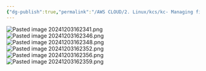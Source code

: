 ```yaml
---
{"dg-publish":true,"permalink":"/AWS CLOUD/2. Linux/kcs/kc- Managing file permissions/","created":"2024-12-03T16:17:25.947+05:30"}
---
```



![Pasted image 20241203162341.png](/img/user/AWS%20CLOUD/2.%20Linux/kcs/attachments/Pasted%20image%2020241203162341.png)
![Pasted image 20241203162346.png](/img/user/AWS%20CLOUD/2.%20Linux/kcs/attachments/Pasted%20image%2020241203162346.png)![Pasted image 20241203162348.png](/img/user/AWS%20CLOUD/2.%20Linux/kcs/attachments/Pasted%20image%2020241203162348.png)![Pasted image 20241203162352.png](/img/user/AWS%20CLOUD/2.%20Linux/kcs/attachments/Pasted%20image%2020241203162352.png)![Pasted image 20241203162356.png](/img/user/AWS%20CLOUD/2.%20Linux/kcs/attachments/Pasted%20image%2020241203162356.png)![Pasted image 20241203162359.png](/img/user/AWS%20CLOUD/2.%20Linux/kcs/attachments/Pasted%20image%2020241203162359.png)
